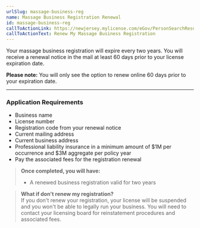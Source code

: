```yaml
---
urlSlug: massage-business-reg
name: Massage Business Registration Renewal
id: massage-business-reg
callToActionLink: https://newjersey.mylicense.com/eGov/PersonSearchResults.aspx?Facility=Y
callToActionText: Renew My Massage Business Registration
---
```

Your massage business registration will expire every two years. You will receive a renewal notice in the mail at least 60 days prior to your license expiration date.

**Please note:** You will only see the option to renew online 60 days prior to your expiration date. 

- - -
### Application Requirements
- Business name
- License number 
- Registration code from your renewal notice
- Current mailing address
- Current business address
- Professional liability insurance in a minimum amount of $1M per occurrence and $3M aggregate per policy year
- Pay the associated fees for the registration renewal

> **Once completed, you will have:**  
>- A renewed business registration valid for two years

>**What if don't renew my registration?**  
>If you don't renew your registration, your license will be suspended and you won't be able to legally run your business. You will need to contact your licensing board for reinstatement procedures and associated fees.